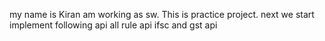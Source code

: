 my name is Kiran
am working as sw.
This is practice project.
next we start implement following api
all rule api
ifsc and gst api
